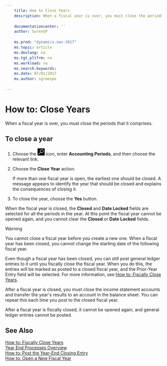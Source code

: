 ```yaml
---
    title: How to Close Years
    description: When a fiscal year is over, you must close the periods that it comprises.

    documentationcenter: ''
    author: SorenGP

    ms.prod: "dynamics-nav-2017"
    ms.topic: article
    ms.devlang: na
    ms.tgt_pltfrm: na
    ms.workload: na
    ms.search.keywords:
    ms.date: 07/01/2017
    ms.author: sgroespe

---
```

# How to: Close Years
When a fiscal year is over, you must close the periods that it comprises.  

## To close a year  

1.  Choose the ![Search for Page or Report](../../media/ui-search/search_small.png "Search for Page or Report icon") icon, enter **Accounting Periods**, and then choose the relevant link.  
2.  Choose the **Close Year** action.  

    If more than one fiscal year is open, the earliest one should be closed. A message appears to identify the year that should be closed and explains the consequences of closing it.  

3.  To close the year, choose the **Yes** button.  

When the fiscal year is closed, the **Closed** and **Date Locked** fields are selected for all the periods in the year. At this point the fiscal year cannot be opened again, and you cannot clear the **Closed** or **Date Locked** fields.  

> [!WARNING]  
> You cannot close a fiscal year before you create a new one. When a fiscal year has been closed, you cannot change the starting date of the following fiscal year.  

Even though a fiscal year has been closed, you can still post general ledger entries to it until you fiscally close the fiscal year. When you do this, the entries will be marked as posted to a closed fiscal year, and the Prior-Year Entry field will be selected. For more information, see [How to: Fiscally Close Years](how-to-fiscally-close-years.md).  

After a fiscal year is closed, you must close the income statement accounts and transfer the year's results to an account in the balance sheet. You can repeat this each time you post to the closed fiscal year.  

After a fiscal year is fiscally closed, it cannot be opened again, and general ledger entries cannot be posted.  

## See Also  
 [How to: Fiscally Close Years](how-to-fiscally-close-years.md)   
 [Year End Processes Overview](year-end-processes-overview.md)   
 [How to: Post the Year-End Closing Entry](how-to-post-the-year-end-closing-entry.md)   
 [How to: Open a New Fiscal Year](how-to-open-a-new-fiscal-year.md)
